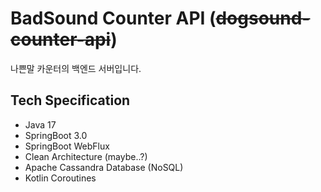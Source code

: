 # BadSound Counter API (~~dogsound-counter-api~~)

나쁜말 카운터의 백엔드 서버입니다.
## Tech Specification
- Java 17
- SpringBoot 3.0
- SpringBoot WebFlux
- Clean Architecture (maybe..?)
- Apache Cassandra Database (NoSQL)
- Kotlin Coroutines

